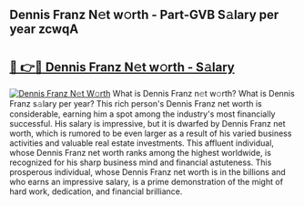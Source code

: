 ## Dennis Franz N𝚎t w𝚘rth - Part-GVB S𝚊lary per year zcwqA

# <h2><a href="http://gc4eg0p.nevu.top/?p=Dennis+Franz">🔗 👉🔴 Dennis Franz N𝚎t w𝚘rth - S𝚊lary</a></h2>

[![Dennis Franz N𝚎t W𝚘rth](https://i.imgur.com/Oavwk0R.jpeg)](http://gc4eg0p.nevu.top/?p=Dennis+Franz)
What is Dennis Franz n𝚎t w𝚘rth? What is Dennis Franz s𝚊lary per year?
This rich person's Dennis Franz net worth is considerable, earning him a spot among the industry's most financially successful. His salary is impressive, but it is dwarfed by Dennis Franz net worth, which is rumored to be even larger as a result of his varied business activities and valuable real estate investments. This affluent individual, whose Dennis Franz net worth ranks among the highest worldwide, is recognized for his sharp business mind and financial astuteness. This prosperous individual, whose Dennis Franz net worth is in the billions and who earns an impressive salary, is a prime demonstration of the might of hard work, dedication, and financial brilliance.
